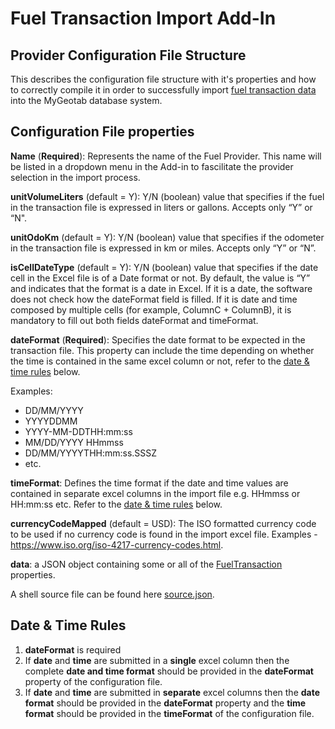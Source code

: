 # Fuel Transaction Import Add-In

## Provider Configuration File Structure
This describes the configuration file structure with it's properties and how to correctly compile it in order to successfully import [fuel transaction data](https://geotab.github.io/sdk/software/api/reference/#FuelTransaction) into the MyGeotab database system.

## Configuration File properties

**Name** (**Required**): Represents the name of the Fuel Provider. This name will be listed in a dropdown menu in the Add-in to fascilitate the provider selection in the import process.

**unitVolumeLiters** (default = Y): Y/N (boolean) value that specifies if the fuel in the transaction file is expressed in liters or gallons. Accepts only “Y” or “N".

**unitOdoKm** (default = Y): Y/N (boolean) value that specifies if the odometer in the transaction file is expressed in km or miles. Accepts only “Y” or “N”.

**isCellDateType** (default = Y): Y/N (boolean) value that specifies if the date cell in the Excel file is of a Date format or not. By default, the value is “Y” and indicates that the format is a date in Excel. If it is a date, the software does not check how the dateFormat field is filled. If it is date and time composed by multiple cells (for example, ColumnC + ColumnB), it is mandatory to fill out both fields dateFormat and timeFormat.

**dateFormat** (**Required**): Specifies the date format to be expected in the transaction file. This property can include the time depending on whether the time is contained in the same excel column or not, refer to the [date & time rules](#DateTimeRules) below.

Examples:
* DD/MM/YYYY
* YYYYDDMM
* YYYY-MM-DDTHH:mm:ss
* MM/DD/YYYY HHmmss
* DD/MM/YYYYTHH:mm:ss.SSSZ
* etc.

**timeFormat**: Defines the time format if the date and time values are contained in separate excel columns in the import file e.g. HHmmss or HH:mm:ss etc. Refer to the [date & time rules](#DateTimeRules) below.

**currencyCodeMapped** (default = USD): The ISO formatted currency code to be used if no currency code is found in the import excel file. Examples - https://www.iso.org/iso-4217-currency-codes.html.

**data**: a JSON object containing some or all of the [FuelTransaction](https://geotab.github.io/sdk/software/api/reference/#FuelTransaction) properties.

A shell source file can be found here [source.json](source.json).

## <a name="DateTimeRules">Date & Time Rules</a>
1. **dateFormat** is required
2. If **date** and **time** are submitted in a **single** excel column then the complete **date and time format** should be provided in the **dateFormat** property of the configuration file.
3. If **date** and **time** are submitted in **separate** excel columns then the **date format** should be provided in the **dateFormat** property and the **time format** should be provided in the **timeFormat** of the configuration file.
